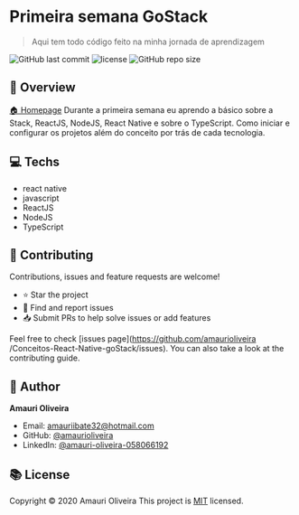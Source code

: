 # Primeira semana GoStack

> Aqui tem todo código feito na minha jornada de aprendizagem

![GitHub last commit](https://img.shields.io/github/last-commit/amaurioliveira/Primeira-Semana-GoStack)
![license](https://img.shields.io/github/license/amaurioliveira/Primeira-Semana-GoStack)
![GitHub repo size](https://img.shields.io/github/repo-size/amaurioliveira/Primeira-Semana-GoStack)

## :telescope: Overview

  [🏠 Homepage](https://github.com/AmauriOliveira/Primeira-Semana-GoStack)
Durante a primeira semana eu aprendo a básico sobre a Stack, ReactJS, NodeJS, React Native e sobre o TypeScript. Como iniciar e configurar os projetos além do conceito por trás de cada tecnologia.
## :computer: Techs
  
- react native
- javascript
- ReactJS
- NodeJS
- TypeScript



## :star2: Contributing

Contributions, issues and feature requests are welcome!

- ⭐️ Star the project
- 🐛 Find and report issues
- 📥 Submit PRs to help solve issues or add features

Feel free to check [issues page](https://github.com/amaurioliveira /Conceitos-React-Native-goStack/issues). You can also take a look at the contributing guide.

## :bow: Author

**Amauri Oliveira** 
* Email: amauriibate32@hotmail.com
* GitHub: [@amaurioliveira](https://github.com/amaurioliveira)
* LinkedIn: [@amauri-oliveira-058066192](https://linkedin.com/in/amauri-oliveira-058066192)

## :books: License

Copyright © 2020 Amauri Oliveira
This project is [MIT](license) licensed.
